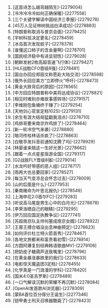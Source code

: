 
1. [这首诗怎么越背越陌生]-[2279004]
1. [冷冷冷冷冷如何正确保暖]-[2277558]
1. [三个关键字解读中国经济三季报]-[2279278]
1. [45万人见证林树挑战白泽成功]-[2278883]
1. [特朗普称取消与普京会面]-[2279425]
1. [宇树科技决定更名]-[2278459]
1. [冰岛首次发现蚊子]-[2278378]
1. [谁懂这口柿子的含金量啊]-[2278701]
1. [国民经济稳中有进显韧性]-[2279028]
1. [朝鲜发射2枚高超音速飞行体]-[2279427]
1. [HLE战胜CFO晋级8强]-[2278481]
1. [国台办回应郑丽文称愿赴大陆交流]-[2278598]
1. [俄外长回应美方“立即停火”呼吁]-[2278473]
1. [黄金大跌背后的原因]-[2278565]
1. [中方回应特朗普称中美将达成协议]-[2278821]
1. [相见时难别亦难故事感转场]-[2279157]
1. [李维刚包鱼塘终于赚了]-[2279254]
1. [天地剑心官宣定档1025]-[2279131]
1. [余生有涯大结局猛戳我泪点]-[2278710]
1. [鸡排哥要来南京炸鸡排了]-[2278464]
1. [新一轮冷空气来袭]-[2278880]
1. [暗河传桂林话杀疯了]-[2278863]
1. [白敬亭发抖音前通知沈腾了吗]-[2278929]
1. [林晏谁来赔这一生好光景]-[2278662]
1. [跟着一点点星星摇游全国]-[2279317]
1. [G2战胜FLY晋级8强]-[2279014]
1. [水龙吟好带感的恶人组]-[2278717]
1. [雨再大也总要回家]-[2278527]
1. [每当天气变凉总会怀念过去]-[2278009]
1. [山的后面是什么]-[2277953]
1. [秦南赌命为叶思北报仇]-[2278549]
1. [上海申花2:0首尔FC]-[2279283]
1. [听说高马尾是男生心中的白月光]-[2278678]
1. [李荣浩晒自己的眼睛]-[2279295]
1. [伊万回应国足执教争议]-[2277741]
1. [苏超南京队主帅何塞成南京女婿]-[2278922]
1. [王蓉王搏合唱没出息神曲预定]-[2278623]
1. [如何评价杜兰特火箭首秀]-[2278467]
1. [各地文旅都来和富贵看初雪]-[2278814]
1. [方圆阿爆复刻经典韩语歌曲MV]-[2279106]
1. [把奶皮子糖葫芦送我嘴里]-[2278796]
1. [在黄金暴涨暴跌里的我们]-[2278633]
1. [电影惊天魔盗团3定档]-[2278455]
1. [化学真是一门浪漫的学科]-[2278420]
1. [国米4:0圣吉罗斯]-[2278489]
1. [一口气解读沉默的荣耀不再沉默]-[2278084]
1. [OpenAI发首款AI浏览器]-[2278309]
1. [蒙BA首位百分得分王诞生]-[2277346]
1. [铠甲勇士刑天召唤器酷毙了]-[2278423]